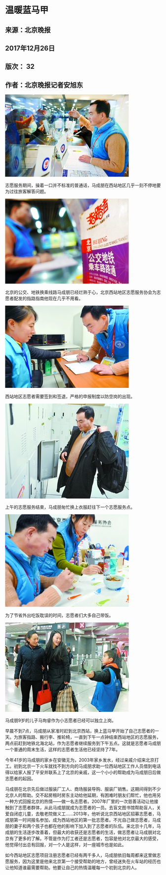 # 温暖蓝马甲
## 来源：北京晚报
## 2017年12月26日
## 版次： 32
## 作者：北京晚报记者安旭东
![kjing7c380_b.jpg](马成朋/kjing7c380_b.jpg)

志愿服务期间，操着一口并不标准的普通话，马成朋在西站地区几乎一刻不停地要为过往旅客解答问题。

![kjing7c381_b.jpg](马成朋/kjing7c381_b.jpg)

北京的公交、地铁换乘线路马成朋已经烂熟于心，北京西站地区志愿服务协会为志愿者配发的指路指南他现在几乎不用看。

![kjing7c378_b.jpg](马成朋/kjing7c378_b.jpg)

西站地区志愿者需要签到和签退，严格的申报制度以防空岗的出现。

![kjing7c379_b.jpg](马成朋/kjing7c379_b.jpg)

上午的志愿服务结束，马成朋匆忙换上衣服赶往下一个志愿服务点。

![kjing7c377_b.jpg](马成朋/kjing7c377_b.jpg)

为了节省外出吃饭耽误的时间，志愿者们大多自己带饭。

![kjing7c382_b.jpg](马成朋/kjing7c382_b.jpg)

马成朋9岁的儿子马珣睿作为小志愿者已经可以独立上岗。

早晨不到7点，马成朋从家准时赶到北京西站，换上蓝马甲开始了自己志愿者的一天。为旅客指路、搬行李、推轮椅，一直到下午一点钟结束西站地区的志愿服务，两点前赶到地铁北海北站，作为志愿者继续服务到下午五点。这就是志愿者马成朋一个普通的周末生活，这样的志愿者生活他已经坚持了7年。

今年41岁的马成朋的家乡在安徽无为，2003年家乡发水，经过亲戚介绍来北京打工。初到北京一下火车就找不到方向的马成朋求助一位西站地区工作人员借到电话得以给家人报了平安并联系上了北京的亲戚，这一个小小的帮助成为马成朋日后做志愿者的起因。

马成朋在北京先后做过服装厂工人、商场服装导购、服装厂销售。这期间得到不少北京人的帮助。交不起房租时房东主动给他延期，有困难时朋友们帮忙，他也用另一种方式回报北京的热情——做一名志愿者。2007年厂里的一次慈善活动让他接触到了志愿者群体，从此马成朋就成为志愿者的一员。去盲文图书馆帮助盲人，关爱自闭症儿童，去敬老院做义工……2013年，他听说北京西站地区招募志愿者，马成朋第一时间报名参加，成为西站地区的第一批志愿者。不光自己做志愿者，马成朋的妻子和两个孩子也都在他的影响下加入到了志愿者的队伍。来北京十几年，马成朋的生活逐步改善着，但最大的收获还是志愿者的生活，做志愿者让马成朋对北京有了更多的了解。不管是作为打工者还是志愿者，包容是他对北京最大的感受，他觉得付出总有回报，对一个人是这样，对一座城市也是如此。

如今西站地区志愿项目注册志愿者已经有两千多人，马成朋依旧每周都来这里做志愿服务，因为这里是他来北京第一个接受帮助的地方，曾经迷失在火车站的经历也让他知道谁最需要帮助。他要让自己的热情温暖每一个初到北京的人。